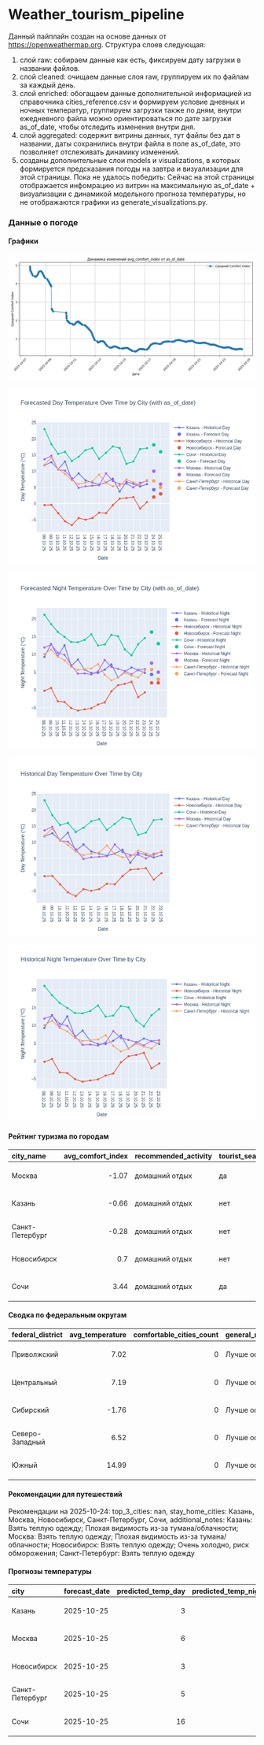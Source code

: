 # Weather_tourism_pipeline
Данный пайплайн создан на основе данных от https://openweathermap.org.
Структура слоев следующая:
  1) слой raw: 
  собираем данные как есть, фиксируем дату загрузки в названии файлов.
  2) слой cleaned:
  очищаем данные слоя raw, группируем их по файлам за каждый день.
  3) слой enriched:
  обогащаем данные дополнительной информацией из справочника cities_reference.csv и формируем условие дневных и ночных температур,
  группируем загрузки также по дням, внутри ежедневного файла можно ориентироваться по дате загрузки as_of_date, чтобы отследить изменения внутри дня.
  4) слой aggregated:
   содержит витрины данных, тут файлы без дат в названии, даты сохранились внутри файла в поле as_of_date, это позволняет отслеживать динамику изменений.
  6) созданы дополнительные слои models и visualizations, в которых формируется предсказания погоды на завтра и визуализации для этой страницы.
  Пока не удалось победить: Сейчас на этой страницы отображается инфомрацию из витрин на максимальную as_of_date + визуализации с динамикой модельного прогноза температуры, 
  но не отображаются графики из generate_visualizations.py.
<!-- WEATHER DATA START -->
### Данные о погоде

#### Графики
![Comfort Index Trend](data/visualizations/comfort_index_trend.png)

![Forecasted Day Temperature](data/visualizations/forecasted_day_temperature.png)

![Forecasted Night Temperature](data/visualizations/forecasted_night_temperature.png)

![Historical Day Temperature](data/visualizations/historical_day_temperature.png)

![Historical Night Temperature](data/visualizations/historical_night_temperature.png)

#### Рейтинг туризма по городам
| city_name       |   avg_comfort_index | recommended_activity   | tourist_season_match   | tourism_season   | tour_recommendation       | as_of_date          |
|:----------------|--------------------:|:-----------------------|:-----------------------|:-----------------|:--------------------------|:--------------------|
| Москва          |               -1.07 | домашний отдых         | да                     | Круглогодично    | домашний отдых в сезон    | 2025-10-24 19:19:00 |
| Казань          |               -0.66 | домашний отдых         | нет                    | Май-Сентябрь     | домашний отдых вне сезона | 2025-10-24 19:19:00 |
| Санкт-Петербург |               -0.28 | домашний отдых         | нет                    | Май-Сентябрь     | домашний отдых вне сезона | 2025-10-24 19:19:00 |
| Новосибирск     |                0.7  | домашний отдых         | нет                    | Июнь-Август      | домашний отдых вне сезона | 2025-10-24 19:19:00 |
| Сочи            |                3.44 | домашний отдых         | да                     | Май-Октябрь      | домашний отдых в сезон    | 2025-10-24 19:19:00 |

#### Сводка по федеральным округам
| federal_district   |   avg_temperature |   comfortable_cities_count | general_recommendation   | as_of_date          |
|:-------------------|------------------:|---------------------------:|:-------------------------|:--------------------|
| Приволжский        |              7.02 |                          0 | Лучше остаться дома      | 2025-10-24 19:19:00 |
| Центральный        |              7.19 |                          0 | Лучше остаться дома      | 2025-10-24 19:19:00 |
| Сибирский          |             -1.76 |                          0 | Лучше остаться дома      | 2025-10-24 19:19:00 |
| Северо-Западный    |              6.52 |                          0 | Лучше остаться дома      | 2025-10-24 19:19:00 |
| Южный              |             14.99 |                          0 | Лучше остаться дома      | 2025-10-24 19:19:00 |

#### Рекомендации для путешествий
Рекомендации на 2025-10-24: top_3_cities: nan, stay_home_cities: Казань, Москва, Новосибирск, Санкт-Петербург, Сочи, additional_notes: Казань: Взять теплую одежду; Плохая видимость из-за тумана/облачности; Москва: Взять теплую одежду; Плохая видимость из-за тумана/облачности; Новосибирск: Взять теплую одежду; Очень холодно, риск обморожения; Санкт-Петербург: Взять теплую одежду

#### Прогнозы температуры
| city            | forecast_date   |   predicted_temp_day |   predicted_temp_night | model_type       | as_of_date          |
|:----------------|:----------------|---------------------:|-----------------------:|:-----------------|:--------------------|
| Казань          | 2025-10-25      |                    3 |                      3 | LinearRegression | 2025-10-24 19:19:15 |
| Москва          | 2025-10-25      |                    6 |                      5 | LinearRegression | 2025-10-24 19:19:15 |
| Новосибирск     | 2025-10-25      |                    3 |                      2 | LinearRegression | 2025-10-24 19:19:15 |
| Санкт-Петербург | 2025-10-25      |                    5 |                      3 | LinearRegression | 2025-10-24 19:19:15 |
| Сочи            | 2025-10-25      |                   16 |                     13 | LinearRegression | 2025-10-24 19:19:15 |


<!-- WEATHER DATA END -->
